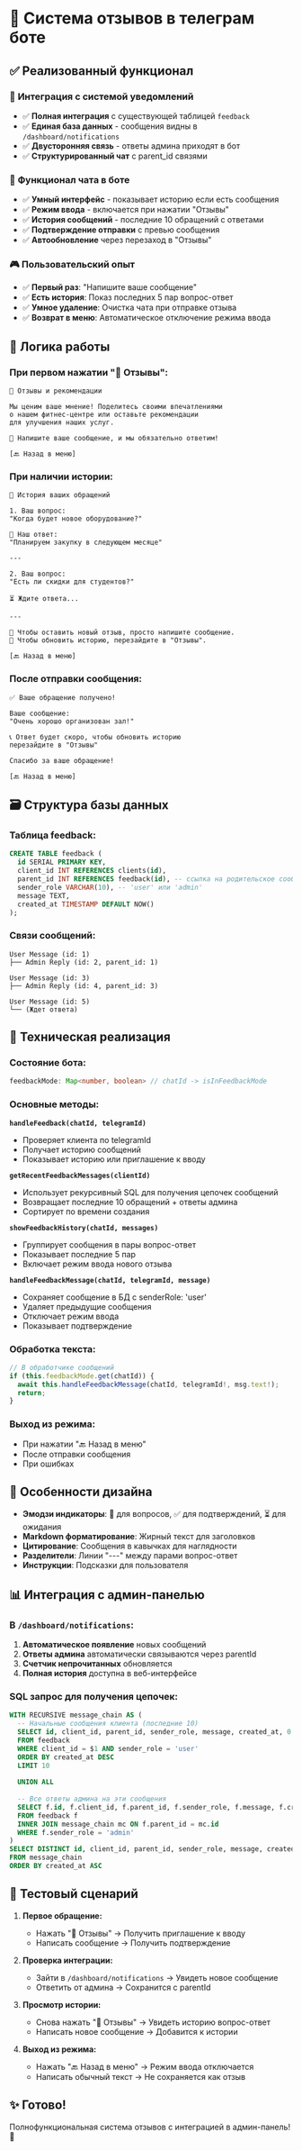 # 💬 Система отзывов в телеграм боте

## ✅ Реализованный функционал

### 🔄 **Интеграция с системой уведомлений**

- ✅ **Полная интеграция** с существующей таблицей `feedback` 
- ✅ **Единая база данных** - сообщения видны в `/dashboard/notifications`
- ✅ **Двусторонняя связь** - ответы админа приходят в бот
- ✅ **Структурированный чат** с parent_id связями

### 💬 **Функционал чата в боте**

- ✅ **Умный интерфейс** - показывает историю если есть сообщения
- ✅ **Режим ввода** - включается при нажатии "Отзывы"
- ✅ **История сообщений** - последние 10 обращений с ответами
- ✅ **Подтверждение отправки** с превью сообщения
- ✅ **Автообновление** через перезаход в "Отзывы"

### 🎮 **Пользовательский опыт**

- ✅ **Первый раз**: "Напишите ваше сообщение"
- ✅ **Есть история**: Показ последних 5 пар вопрос-ответ
- ✅ **Умное удаление**: Очистка чата при отправке отзыва
- ✅ **Возврат в меню**: Автоматическое отключение режима ввода

## 🎯 **Логика работы**

### При первом нажатии "💬 Отзывы":
```
💬 Отзывы и рекомендации

Мы ценим ваше мнение! Поделитесь своими впечатлениями 
о нашем фитнес-центре или оставьте рекомендации 
для улучшения наших услуг.

📝 Напишите ваше сообщение, и мы обязательно ответим!

[🔙 Назад в меню]
```

### При наличии истории:
```
💬 История ваших обращений

1. Ваш вопрос:
"Когда будет новое оборудование?"

💬 Наш ответ:
"Планируем закупку в следующем месяце"

---

2. Ваш вопрос:
"Есть ли скидки для студентов?"

⏳ Ждите ответа...

---

📝 Чтобы оставить новый отзыв, просто напишите сообщение.
🔄 Чтобы обновить историю, перезайдите в "Отзывы".

[🔙 Назад в меню]
```

### После отправки сообщения:
```
✅ Ваше обращение получено!

Ваше сообщение:
"Очень хорошо организован зал!"

📞 Ответ будет скоро, чтобы обновить историю 
перезайдите в "Отзывы"

Спасибо за ваше обращение!

[🔙 Назад в меню]
```

## 🗃️ **Структура базы данных**

### Таблица feedback:
```sql
CREATE TABLE feedback (
  id SERIAL PRIMARY KEY,
  client_id INT REFERENCES clients(id),
  parent_id INT REFERENCES feedback(id), -- ссылка на родительское сообщение
  sender_role VARCHAR(10), -- 'user' или 'admin'
  message TEXT,
  created_at TIMESTAMP DEFAULT NOW()
);
```

### Связи сообщений:
```
User Message (id: 1)
├── Admin Reply (id: 2, parent_id: 1)

User Message (id: 3)  
├── Admin Reply (id: 4, parent_id: 3)

User Message (id: 5)
└── (Ждет ответа)
```

## 🔧 **Техническая реализация**

### Состояние бота:
```typescript
feedbackMode: Map<number, boolean> // chatId -> isInFeedbackMode
```

### Основные методы:

**`handleFeedback(chatId, telegramId)`**
- Проверяет клиента по telegramId
- Получает историю сообщений
- Показывает историю или приглашение к вводу

**`getRecentFeedbackMessages(clientId)`**
- Использует рекурсивный SQL для получения цепочек сообщений
- Возвращает последние 10 обращений + ответы админа
- Сортирует по времени создания

**`showFeedbackHistory(chatId, messages)`**
- Группирует сообщения в пары вопрос-ответ
- Показывает последние 5 пар
- Включает режим ввода нового отзыва

**`handleFeedbackMessage(chatId, telegramId, message)`**
- Сохраняет сообщение в БД с senderRole: 'user'
- Удаляет предыдущие сообщения
- Отключает режим ввода
- Показывает подтверждение

### Обработка текста:
```typescript
// В обработчике сообщений
if (this.feedbackMode.get(chatId)) {
  await this.handleFeedbackMessage(chatId, telegramId!, msg.text!);
  return;
}
```

### Выход из режима:
- При нажатии "🔙 Назад в меню"
- После отправки сообщения
- При ошибках

## 🎨 **Особенности дизайна**

- **Эмодзи индикаторы**: 💬 для вопросов, ✅ для подтверждений, ⏳ для ожидания
- **Markdown форматирование**: Жирный текст для заголовков
- **Цитирование**: Сообщения в кавычках для наглядности
- **Разделители**: Линии "---" между парами вопрос-ответ
- **Инструкции**: Подсказки для пользователя

## 📊 **Интеграция с админ-панелью**

### В `/dashboard/notifications`:
1. **Автоматическое появление** новых сообщений
2. **Ответы админа** автоматически связываются через parentId
3. **Счетчик непрочитанных** обновляется
4. **Полная история** доступна в веб-интерфейсе

### SQL запрос для получения цепочек:
```sql
WITH RECURSIVE message_chain AS (
  -- Начальные сообщения клиента (последние 10)
  SELECT id, client_id, parent_id, sender_role, message, created_at, 0 as level
  FROM feedback 
  WHERE client_id = $1 AND sender_role = 'user'
  ORDER BY created_at DESC
  LIMIT 10
  
  UNION ALL
  
  -- Все ответы админа на эти сообщения
  SELECT f.id, f.client_id, f.parent_id, f.sender_role, f.message, f.created_at, mc.level + 1
  FROM feedback f
  INNER JOIN message_chain mc ON f.parent_id = mc.id
  WHERE f.sender_role = 'admin'
)
SELECT DISTINCT id, client_id, parent_id, sender_role, message, created_at
FROM message_chain
ORDER BY created_at ASC
```

## 🧪 **Тестовый сценарий**

1. **Первое обращение:**
   - Нажать "💬 Отзывы" → Получить приглашение к вводу
   - Написать сообщение → Получить подтверждение

2. **Проверка интеграции:**
   - Зайти в `/dashboard/notifications` → Увидеть новое сообщение
   - Ответить от админа → Сохранится с parentId

3. **Просмотр истории:**
   - Снова нажать "💬 Отзывы" → Увидеть историю вопрос-ответ
   - Написать новое сообщение → Добавится к истории

4. **Выход из режима:**
   - Нажать "🔙 Назад в меню" → Режим ввода отключается
   - Написать обычный текст → Не сохраняется как отзыв

## ✨ **Готово!**

Полнофункциональная система отзывов с интеграцией в админ-панель! 🎉
